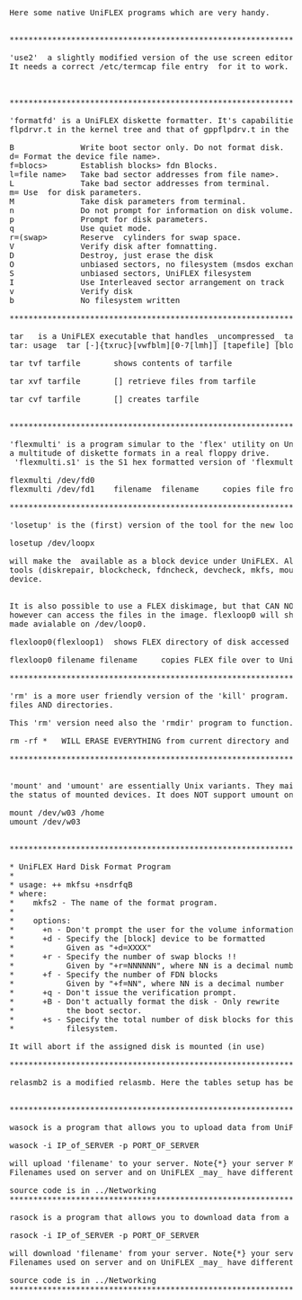 <pre>

Here some native UniFLEX programs which are very handy.


************************************************************************************************

'use2'  a slightly modified version of the use screen editor, this one runs also via the IOP.
It needs a correct /etc/termcap file entry  for it to work.



************************************************************************************************

'formatfd' is a UniFLEX diskette formatter. It's capabilities should match that of the 
flpdrvr.t in the kernel tree and that of gppflpdrv.t in the gpp_flp branch

B              Write boot sector only. Do not format disk.
d=<devicename> Format the device file name>.
f=blocs>       Establish blocks> fdn Blocks.
l=file name>   Take bad sector addresses from file name>.
L              Take bad sector addresses from terminal.
m=<model code> Use <model code> for disk parameters.
M              Take disk parameters from terminal.
n              Do not prompt for information on disk volume.
p              Prompt for disk parameters.
q              Use quiet mode.
r=(swap>       Reserve <swap> cylinders for swap space.
V              Verify disk after fomnatting.
D              Destroy, just erase the disk
O              unbiased sectors, no filesystem (msdos exchange)
S              unbiased sectors, UniFLEX filesystem
I              Use Interleaved sector arrangement on track
v              Verify disk
b              No filesystem written

************************************************************************************************

tar   is a UniFLEX executable that handles _uncompressed_ tar archive files.
tar: usage  tar [-]{txruc}[vwfblm][0-7[lmh]] [tapefile] [blocksize] file1 file2..

tar tvf tarfile       shows contents of tarfile

tar xvf tarfile       [<match_pattern>] retrieve files from tarfile

tar cvf tarfile       [<match_pattern>] creates tarfile


************************************************************************************************

'flexmulti' is a program simular to the 'flex' utility on UniFLEX. But this version can read
a multitude of diskette formats in a real floppy drive. 
 'flexmulti.s1' is the S1 hex formatted version of 'flexmulti'
 
flexmulti /dev/fd0
flexmulti /dev/fd1    filename  filename     copies file from FLEX disk to UniFLEX

************************************************************************************************

'losetup' is the (first) version of the tool for the new loop device.

losetup /dev/loopx  <disk_image_file>

will make the <disk_image_file> available as a block device under UniFLEX. All blockdevice
tools (diskrepair, blockcheck, fdncheck, devcheck, mkfs, mount, umount) can be applied on this 
device.


It is also possible to use a FLEX diskimage, but that CAN NOT BE MOUNTED. The tool 'flexloopx'
however can access the files in the image. flexloop0 will show the directory of the FLEX-image
made avialable on /dev/loop0.

flexloop0(flexloop1)  shows FLEX directory of disk accessed via loop device

flexloop0 filename filename     copies FLEX file over to UniFLEX

************************************************************************************************

'rm' is a more user friendly version of the 'kill' program. It can do recursive removel of
files AND directories. 

This 'rm' version need also the 'rmdir' program to function.

rm -rf *   WILL ERASE EVERYTHING from current directory and downwards!

************************************************************************************************


'mount' and 'umount' are essentially Unix variants. They maintain the '/etc/mtab' file to register
the status of mounted devices. It does NOT support umount on directories.

mount /dev/w03 /home
umount /dev/w03


************************************************************************************************

* UniFLEX Hard Disk Format Program
*
* usage: ++ mkfsu +nsdrfqB
* where:
*    mkfs2 - The name of the format program.
*
*    options:
*      +n - Don't prompt the user for the volume information
*      +d - Specify the [block] device to be formatted
*           Given as "+d=XXXX"
*      +r - Specify the number of swap blocks !!
*           Given by "+r=NNNNNN", where NN is a decimal number
*      +f - Specify the number of FDN blocks
*           Given by "+f=NN", where NN is a decimal number
*      +q - Don't issue the verification prompt.
*      +B - Don't actually format the disk - Only rewrite
*           the boot sector.
*      +s - Specify the total number of disk blocks for this
*           filesystem.

It will abort if the assigned disk is mounted (in use)

************************************************************************************************

relasmb2 is a modified relasmb. Here the tables setup has been altered to allow for more macro's.


************************************************************************************************

wasock is a program that allows you to upload data from UniFLEX to a server

wasock -i IP_of_SERVER -p PORT_OF_SERVER <filename>

will upload 'filename' to your server. Note{*} your server MUST have been started already.
Filenames used on server and on UniFLEX _may_ have different names.

source code is in ../Networking
************************************************************************************************

rasock is a program that allows you to download data from a server to UniFLEX

rasock -i IP_of_SERVER -p PORT_OF_SERVER <filename>

will download 'filename' from your server. Note{*} your server MUST have been started already.
Filenames used on server and on UniFLEX _may_ have different names.

source code is in ../Networking
************************************************************************************************

</pre>
